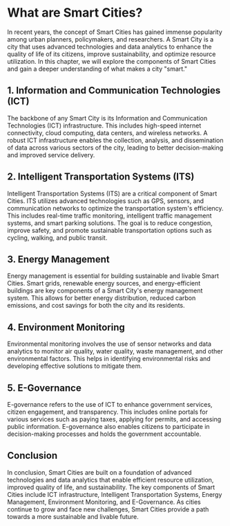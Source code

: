 What are Smart Cities?
====================================================================

In recent years, the concept of Smart Cities has gained immense popularity among urban planners, policymakers, and researchers. A Smart City is a city that uses advanced technologies and data analytics to enhance the quality of life of its citizens, improve sustainability, and optimize resource utilization. In this chapter, we will explore the components of Smart Cities and gain a deeper understanding of what makes a city "smart."

1\. Information and Communication Technologies (ICT)
---------------------------------------------------

The backbone of any Smart City is its Information and Communication Technologies (ICT) infrastructure. This includes high-speed internet connectivity, cloud computing, data centers, and wireless networks. A robust ICT infrastructure enables the collection, analysis, and dissemination of data across various sectors of the city, leading to better decision-making and improved service delivery.

2\. Intelligent Transportation Systems (ITS)
-------------------------------------------

Intelligent Transportation Systems (ITS) are a critical component of Smart Cities. ITS utilizes advanced technologies such as GPS, sensors, and communication networks to optimize the transportation system's efficiency. This includes real-time traffic monitoring, intelligent traffic management systems, and smart parking solutions. The goal is to reduce congestion, improve safety, and promote sustainable transportation options such as cycling, walking, and public transit.

3\. Energy Management
--------------------

Energy management is essential for building sustainable and livable Smart Cities. Smart grids, renewable energy sources, and energy-efficient buildings are key components of a Smart City's energy management system. This allows for better energy distribution, reduced carbon emissions, and cost savings for both the city and its residents.

4\. Environment Monitoring
-------------------------

Environmental monitoring involves the use of sensor networks and data analytics to monitor air quality, water quality, waste management, and other environmental factors. This helps in identifying environmental risks and developing effective solutions to mitigate them.

5\. E-Governance
---------------

E-governance refers to the use of ICT to enhance government services, citizen engagement, and transparency. This includes online portals for various services such as paying taxes, applying for permits, and accessing public information. E-governance also enables citizens to participate in decision-making processes and holds the government accountable.

Conclusion
----------

In conclusion, Smart Cities are built on a foundation of advanced technologies and data analytics that enable efficient resource utilization, improved quality of life, and sustainability. The key components of Smart Cities include ICT infrastructure, Intelligent Transportation Systems, Energy Management, Environment Monitoring, and E-Governance. As cities continue to grow and face new challenges, Smart Cities provide a path towards a more sustainable and livable future.
